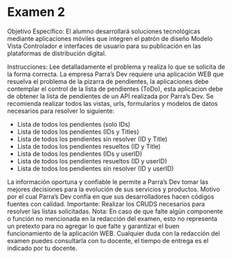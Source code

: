 # Examen 2 

Objetivo Específico:
El alumno desarrollará soluciones tecnológicas mediante aplicaciones móviles que integren el patrón de
diseño Modelo Vista Controlador e interfaces de usuario para su publicación en las plataformas de
distribución digital.

Instrucciones: Lee detalladamente el problema y realiza lo que se solicita de la forma correcta.
La empresa Parra’s Dev requiere una aplicación WEB que resuelva el problema de la pizarra de
pendientes, la aplicaciones debe contemplar el control de la lista de pendientes (ToDo), esta aplicacion
debe de obtener la lista de pendientes de un API realizada por Parra’s Dev.
Se recomienda realizar todos las vistas, urls, formularios y modelos de datos necesarios para resolver lo
siguiente:

- Lista de todos los pendientes (solo IDs)
- Lista de todos los pendientes (IDs y Titles)
- Lista de todos los pendientes sin resolver (ID y Title)
- Lista de todos los pendientes resueltos (ID y Title)
- Lista de todos los pendientes (IDs y userID)
- Lista de todos los pendientes resueltos (ID y userID)
- Lista de todos los pendientes sin resolver (ID y userID)

La información oportuna y confiable le permite a Parra’s Dev tomar las mejores decisiones para la
evolución de sus servicios y productos. Motivo por el cual Parra’s Dev confía en que sus desarrolladores
hacen códigos fuentes con calidad.
Importante: Realizar los CRUDS necesarios para resolver las listas solicitadas.
Nota: En caso de que falte algún componente o función no mencionada en la redacción del examen,
esto no representa un pretexto para no agregar lo que falte y garantizar el buen funcionamiento de la
aplicación WEB. Cualquier duda con la redacción del examen puedes consultarla con tu docente, el
tiempo de entrega es el indicado por tu docente.